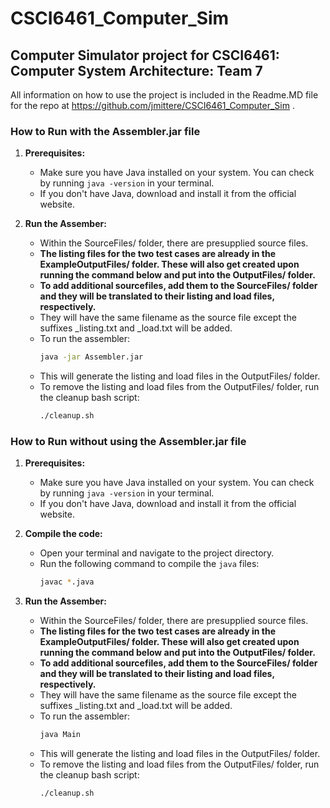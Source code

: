# CSCI6461_Computer_Sim

## Computer Simulator project for CSCI6461: Computer System Architecture: Team 7
All information on how to use the project is included in the Readme.MD file for the repo at https://github.com/jmittere/CSCI6461_Computer_Sim .
### How to Run with the Assembler.jar file

1. **Prerequisites:**
   - Make sure you have Java installed on your system. You can check by running `java -version` in your terminal.
   - If you don't have Java, download and install it from the official website.

3. **Run the Assember:**
   - Within the SourceFiles/ folder, there are presupplied source files.
   - **The listing files for the two test cases are already in the ExampleOutputFiles/ folder. These will also get created upon running the command below and put into the OutputFiles/ folder.** 
   - **To add additional sourcefiles, add them to the SourceFiles/ folder and they will be translated to their listing and load files, respectively.**
   - They will have the same filename as the source file except the suffixes _listing.txt and _load.txt will be added. 
   - To run the assembler:
     ```bash
     java -jar Assembler.jar
  
    - This will generate the listing and load files in the OutputFiles/ folder.
    - To remove the listing and load files from the OutputFiles/ folder, run the cleanup bash script:
      ```bash
      ./cleanup.sh
      

### How to Run without using the Assembler.jar file

1. **Prerequisites:**
   - Make sure you have Java installed on your system. You can check by running `java -version` in your terminal.
   - If you don't have Java, download and install it from the official website.

2. **Compile the code:**
   - Open your terminal and navigate to the project directory.
   - Run the following command to compile the `java` files:
     ```bash
     javac *.java

3. **Run the Assember:**
   - Within the SourceFiles/ folder, there are presupplied source files.
   - **The listing files for the two test cases are already in the ExampleOutputFiles/ folder. These will also get created upon running the command below and put into the OutputFiles/ folder.** 
   - **To add additional sourcefiles, add them to the SourceFiles/ folder and they will be translated to their listing and load files, respectively.**
   - They will have the same filename as the source file except the suffixes _listing.txt and _load.txt will be added. 
   - To run the assembler:
     ```bash
     java Main
  
   - This will generate the listing and load files in the OutputFiles/ folder.
   - To remove the listing and load files from the OutputFiles/ folder, run the cleanup bash script:
      ```bash
      ./cleanup.sh
